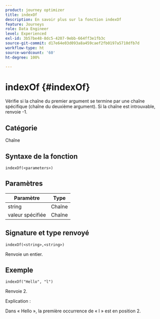 ```yaml
---
product: journey optimizer
title: indexOf
description: En savoir plus sur la fonction indexOf
feature: Journeys
role: Data Engineer
level: Experienced
exl-id: 3b57be48-8dc5-4207-9ebb-664ff3e1fb3c
source-git-commit: d17e64e03d093a8a459caef2fb0197a5710dfb7d
workflow-type: ht
source-wordcount: '60'
ht-degree: 100%

---
```


# indexOf {#indexOf}

Vérifie si la chaîne du premier argument se termine par une chaîne spécifique (chaîne du deuxième argument). Si la chaîne est introuvable, renvoie -1.

## Catégorie

Chaîne

## Syntaxe de la fonction

`indexOf(<parameters>)`

## Paramètres

| Paramètre | Type |
|-----------|------------------|
| string | Chaîne |
| valeur spécifiée | Chaîne |

## Signature et type renvoyé

`indexOf(<string>,<string>)`

Renvoie un entier.

## Exemple

`indexOf("Hello", "l")`

Renvoie 2.

Explication :

Dans « Hello », la première occurrence de « l » est en position 2.

